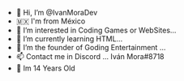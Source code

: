 - 👋 Hi, I’m @IvanMoraDev
- 🇲🇽 I'm from México
- 👀 I’m interested in Coding Games or WebSites...
- 🌱 I’m currently learning HTML...
- 💞️ I’m the founder of Goding Entertainment ...
- 📫 Contact me in Discord ... Iván Mora#8718
- 🎈 Im 14 Years Old


